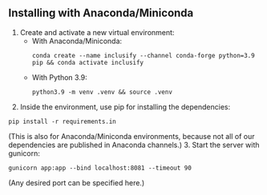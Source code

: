 ## Installing with Anaconda/Miniconda

1. Create and activate a new virtual environment: 
    - With Anaconda/Miniconda: 
      ```
      conda create --name inclusify --channel conda-forge python=3.9 pip && conda activate inclusify
      ```
    - With Python 3.9: 
      ```
      python3.9 -m venv .venv && source .venv
      ```
2. Inside the environment, use pip for installing the dependencies: 
  ```
  pip install -r requirements.in
  ```
  (This is also for Anaconda/Miniconda environments, because not all of our dependencies are published in Anaconda channels.)
3. Start the server with gunicorn: 
  ```
  gunicorn app:app --bind localhost:8081 --timeout 90
  ``` 
  (Any desired port can be specified here.)
